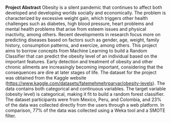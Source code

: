 **Project Abstract**
Obesity is a silent pandemic that continues to affect both developed and developing worlds socially and economically. The problem is characterized by excessive weight gain, which triggers other health challenges such as diabetes, high blood pressure, heart problems and mental health problems that arise from esteem issues and physical inactivity, among others. Recent developments in research focus more on predicting diseases based on factors such as gender, age, weight, family history, consumption patterns, and exercize, among others. This project aims to borrow concepts from Machine Learning to build a Random Classifier that can predict the obesity level of an individual based on the important features. Early detection and treatment of obesity and other chronic ailments are increasingly becoming important, considering that the consequences are dire at later stages of life. The dataset for the project was obtained from the Kaggle website (https://www.kaggle.com/datasets/fatemehmehrparvar/obesity-levels). The data contains both categorical and continuous variables. The target variable (obesity level) is categorical, making it fit to build a random forest classifier. The dataset participants were from Mexico, Peru, and Colombia, and 23% of the data was collected directly from the users through a web platform. In comparison, 77% of the data was collected using a Weka tool and a SMOTE filter. 
